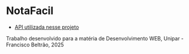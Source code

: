 # NotaFacil

- [API utilizada nesse projeto](https://github.com/DouglasSRM/api-nota-facil.git)

Trabalho desenvolvido para a matéria de Desenvolvimento WEB, Unipar - Francisco Beltrão, 2025
